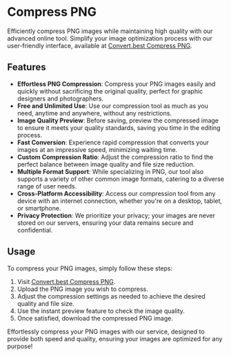 # Compress PNG

Efficiently compress PNG images while maintaining high quality with our advanced online tool. Simplify your image optimization process with our user-friendly interface, available at [Convert.best Compress PNG](https://convert.best/compresspng.html).

## Features

- **Effortless PNG Compression**: Compress your PNG images easily and quickly without sacrificing the original quality, perfect for graphic designers and photographers.
- **Free and Unlimited Use**: Use our compression tool as much as you need, anytime and anywhere, without any restrictions.
- **Image Quality Preview**: Before saving, preview the compressed image to ensure it meets your quality standards, saving you time in the editing process.
- **Fast Conversion**: Experience rapid compression that converts your images at an impressive speed, minimizing waiting time.
- **Custom Compression Ratio**: Adjust the compression ratio to find the perfect balance between image quality and file size reduction.
- **Multiple Format Support**: While specializing in PNG, our tool also supports a variety of other common image formats, catering to a diverse range of user needs.
- **Cross-Platform Accessibility**: Access our compression tool from any device with an internet connection, whether you're on a desktop, tablet, or smartphone.
- **Privacy Protection**: We prioritize your privacy; your images are never stored on our servers, ensuring your data remains secure and confidential.

## Usage

To compress your PNG images, simply follow these steps:
1. Visit [Convert.best Compress PNG](https://convert.best/compresspng.html).
2. Upload the PNG image you wish to compress.
3. Adjust the compression settings as needed to achieve the desired quality and file size.
4. Use the instant preview feature to check the image quality.
5. Once satisfied, download the compressed PNG image.

Effortlessly compress your PNG images with our service, designed to provide both speed and quality, ensuring your images are optimized for any purpose!
